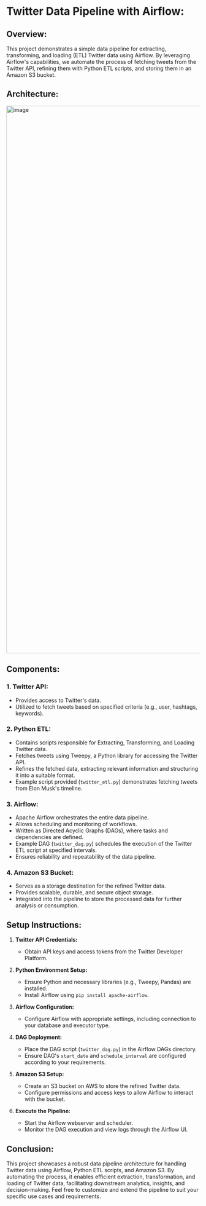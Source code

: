 
# **Twitter Data Pipeline with Airflow:**

## Overview:

This project demonstrates a simple data pipeline for extracting, transforming, and loading (ETL) Twitter data using Airflow. By leveraging Airflow's capabilities, we automate the process of fetching tweets from the Twitter API, refining them with Python ETL scripts, and storing them in an Amazon S3 bucket.

## Architecture:

<img width="1425" alt="image" src="https://github.com/prashanti-ps/Twitter_Airflow_Data_Pipeline/assets/78148121/56f908b5-bf31-4091-9098-6719f773905d">

## Components:

### 1. Twitter API:
   - Provides access to Twitter's data.
   - Utilized to fetch tweets based on specified criteria (e.g., user, hashtags, keywords).

### 2. Python ETL:
   - Contains scripts responsible for Extracting, Transforming, and Loading Twitter data.
   - Fetches tweets using Tweepy, a Python library for accessing the Twitter API.
   - Refines the fetched data, extracting relevant information and structuring it into a suitable format.
   - Example script provided (`twitter_etl.py`) demonstrates fetching tweets from Elon Musk's timeline.

### 3. Airflow:
   - Apache Airflow orchestrates the entire data pipeline.
   - Allows scheduling and monitoring of workflows.
   - Written as Directed Acyclic Graphs (DAGs), where tasks and dependencies are defined.
   - Example DAG (`twitter_dag.py`) schedules the execution of the Twitter ETL script at specified intervals.
   - Ensures reliability and repeatability of the data pipeline.

### 4. Amazon S3 Bucket:
   - Serves as a storage destination for the refined Twitter data.
   - Provides scalable, durable, and secure object storage.
   - Integrated into the pipeline to store the processed data for further analysis or consumption.



## Setup Instructions:

1. **Twitter API Credentials:**
   - Obtain API keys and access tokens from the Twitter Developer Platform.

2. **Python Environment Setup:**
   - Ensure Python and necessary libraries (e.g., Tweepy, Pandas) are installed.
   - Install Airflow using `pip install apache-airflow`.

3. **Airflow Configuration:**
   - Configure Airflow with appropriate settings, including connection to your database and executor type.

4. **DAG Deployment:**
   - Place the DAG script (`twitter_dag.py`) in the Airflow DAGs directory.
   - Ensure DAG's `start_date` and `schedule_interval` are configured according to your requirements.

5. **Amazon S3 Setup:**
   - Create an S3 bucket on AWS to store the refined Twitter data.
   - Configure permissions and access keys to allow Airflow to interact with the bucket.

6. **Execute the Pipeline:**
   - Start the Airflow webserver and scheduler.
   - Monitor the DAG execution and view logs through the Airflow UI.

## Conclusion:

This project showcases a robust data pipeline architecture for handling Twitter data using Airflow, Python ETL scripts, and Amazon S3. By automating the process, it enables efficient extraction, transformation, and loading of Twitter data, facilitating downstream analytics, insights, and decision-making. Feel free to customize and extend the pipeline to suit your specific use cases and requirements.


